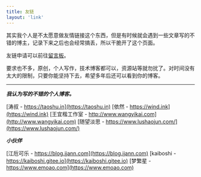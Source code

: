 ```yaml
---
title: 友链
layout: 'link'
---
```


其实我个人是不太愿意做友情链接这个东西，但是有时候就会遇到一些文章写的不错的博主，记录下来之后也会经常搞丢，所以干脆开了这个页面。

友链申请可以前往<a href="/message/">留言板</a>。

要求也不多，原创，个人写作，技术博客都可以，资源站等就勿扰了。对时间没有太大的限制，只要你能坚持下去，希望多年后还可以看到你的博客。

---

***我认为写的不错的个人博客。***

[涛叔 - https://taoshu.in](https://taoshu.in)
[依然 - https://wind.ink](https://wind.ink)
[王宜楷工作室 - http://www.wangyikai.com](http://www.wangyikai.com)
[随望淡思 - https://www.lushaojun.com/](https://www.lushaojun.com/)

***小伙伴***

[江卮可乐 - https://blog.ijann.com](https://blog.ijann.com)
[kaiboshi - https://kaiboshi.gitee.io](https://kaiboshi.gitee.io)
[梦繁星 - https://www.emoao.com](https://www.emoao.com)